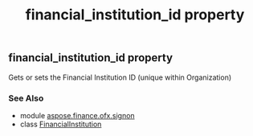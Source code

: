 ﻿---
title: financial_institution_id property
second_title: Aspose.Finance for Python via .NET API References
description: 
type: docs
weight: 30
url: /python-net/aspose.finance.ofx.signon/financialinstitution/financial_institution_id/
is_root: false
---

## financial_institution_id property


Gets or sets the Financial Institution ID (unique within Organization)

### See Also
* module [aspose.finance.ofx.signon](../../)
* class [FinancialInstitution](/finance/python-net/aspose.finance.ofx.signon/financialinstitution)
